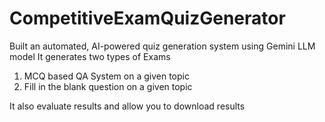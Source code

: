 # CompetitiveExamQuizGenerator
Built an automated, AI-powered quiz generation system using Gemini LLM model
It generates two types of Exams
1) MCQ based QA System on a given topic
2) Fill in the blank question on a given topic

It also evaluate results and allow you to download results 

